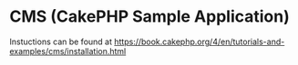 # CMS (CakePHP Sample Application)

Instuctions can be found at https://book.cakephp.org/4/en/tutorials-and-examples/cms/installation.html

